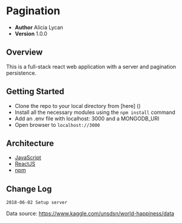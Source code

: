 # Pagination

- **Author** Alicia Lycan
- **Version** 1.0.0

## Overview
This is a full-stack react web application with a server and pagination persistence.

## Getting Started
- Clone the repo to your local directory from [here] () 
- Install all the necessary modules using the `npm install` command
- Add an .env file with localhost: 3000 and a MONGODB_URI
- Open browser to `localhost://3000`

## Architecture
- [JavaScript](https://www.javascript.com/)
- [ReactJS](https://reactjs.org/)
- [npm](https://npmjs.org/)

## Change Log
```
2018-06-02 Setup server
```

Data source: https://www.kaggle.com/unsdsn/world-happiness/data